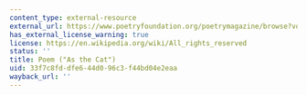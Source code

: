 ```yaml
---
content_type: external-resource
external_url: https://www.poetryfoundation.org/poetrymagazine/browse?volume=36&issue=4&page=22
has_external_license_warning: true
license: https://en.wikipedia.org/wiki/All_rights_reserved
status: ''
title: Poem ("As the Cat")
uid: 33f7c8fd-dfe6-44d0-96c3-f44bd04e2eaa
wayback_url: ''
---
```


